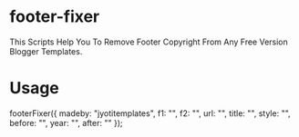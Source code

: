 # footer-fixer
This Scripts Help You To Remove Footer Copyright From Any Free Version Blogger Templates.

# Usage
footerFixer({
    madeby: "jyotitemplates",
    f1: "",
    f2: "",
    url: "",
    title: "",
    style: "",
    before: "",
    year: "",
    after: ""
});
